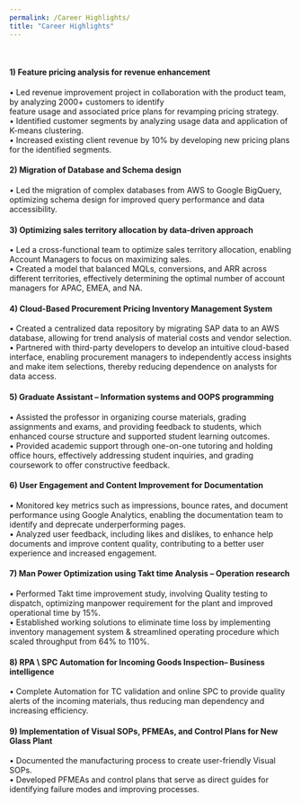 ```yaml
---
permalink: /Career Highlights/
title: "Career Highlights"
---
```

<br>
<span style="font-size:14px">
<H4>1) Feature pricing analysis for revenue enhancement</H4>  
•  Led revenue improvement project in collaboration with the product team, by analyzing 2000+ customers to identify<br>
feature usage and associated price plans for revamping pricing strategy.<br>
• Identified customer segments by analyzing usage data and application of K-means clustering.<br>
•  Increased existing client revenue by 10% by developing new pricing plans for the identified segments.<br>

<H4>2) Migration of Database and Schema design</H4>  
• Led the migration of complex databases from AWS to Google BigQuery, optimizing schema design for improved query performance and data accessibility.<br>

<H4>3) Optimizing sales territory allocation by data-driven approach</H4>  
• Led a cross-functional team to optimize sales territory allocation, enabling Account Managers to focus on maximizing 
sales.<br>
• Created a model that balanced MQLs, conversions, and ARR across different territories, effectively determining the 
optimal number of account managers for APAC, EMEA, and NA.<br>
 
<H4>4) Cloud-Based Procurement Pricing Inventory Management System</H4>  
• Created a centralized data repository by migrating SAP data to an AWS database, allowing for trend analysis of 
material costs and vendor selection.<br>
• Partnered with third-party developers to develop an intuitive cloud-based interface, enabling procurement managers 
to independently access insights and make item selections, thereby reducing dependence on analysts for data 
access.<br>
 
<H4>5) Graduate Assistant – Information systems and OOPS programming</H4>  
• Assisted the professor in organizing course materials, grading assignments and exams, and providing feedback to 
students, which enhanced course structure and supported student learning outcomes.<br>
• Provided academic support through one-on-one tutoring and holding office hours, effectively addressing student 
inquiries, and grading coursework to offer constructive feedback.<br>
 
<H4>6) User Engagement and Content Improvement for Documentation</H4>  
• Monitored key metrics such as impressions, bounce rates, and document performance using Google Analytics, 
enabling the documentation team to identify and deprecate underperforming pages.<br>
• Analyzed user feedback, including likes and dislikes, to enhance help documents and improve content quality, 
contributing to a better user experience and increased engagement.<br>

<H4>7) Man Power Optimization using Takt time Analysis – Operation research</H4>  
• Performed Takt time improvement study, involving Quality testing to dispatch, optimizing manpower requirement for 
the plant and improved operational time by 15%.<br>
• Established working solutions to eliminate time loss by implementing inventory management system & streamlined 
operating procedure which scaled throughput from 64% to 110%.<br>

<H4>8) RPA \ SPC Automation for Incoming Goods Inspection– Business intelligence</H4>  
• Complete Automation for TC validation and online SPC to provide quality alerts of the incoming materials, thus 
reducing man dependency and increasing efficiency.<br>

<H4>9) Implementation of Visual SOPs, PFMEAs, and Control Plans for New Glass Plant</H4>  
• Documented the manufacturing process to create user-friendly Visual SOPs.<br>
• Developed PFMEAs and control plans that serve as direct guides for identifying failure modes and improving 
processes.<br>
</span>
